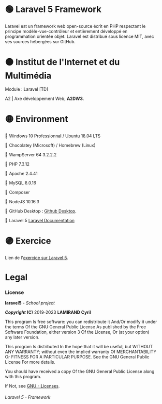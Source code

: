 <h1>🟢 Laravel 5 Framework</h1>
<p>Laravel est un framework web open-source écrit en PHP respectant le principe modèle-vue-contrôleur et entièrement développé en programmation orientée objet. Laravel est distribué sous licence MIT, avec ses sources hébergées sur GitHub.</p>
<h1>🟠 Institut de l'Internet et du Multimédia</h1>
<p>Module : Laravel [TD]</p>
<p>A2 | Axe développement Web, <b>A2DW3</b>.</p>
<h1>🟡 Environment</h1>
<p>🔹 Windows 10 Professionnal / Ubuntu 18.04 LTS</p>
<p>🔸 Chocolatey (Microsoft) / Homebrew (Linux)</p>
<p>🔹 WampServer 64 3.2.2.2</p>
<p>🔸 PHP 7.3.12</p>
<p>🔹 Apache 2.4.41</p>
<p>🔸 MySQL 8.0.16</p>
<p>🔹 Composer</p>
<p>🔸 NodeJS 10.16.3</p>
<p>🔹 GitHub Desktop : <a href="https://desktop.github.com/">Github Desktop</a>.</p>
<p>🔸 Laravel 5 <a href="https://laravel.com/">Laravel Documentation</a></p>

<h1>🟣 Exercice</h1>
<p>Lien de l'<a href="https://docs.google.com/presentation/d/1-4eLLvtsLMdsqpgfXV1n_2BScdg9oUHxIQBZohzSTr0/edit#slide=id.g6eb496a5a0_0_0">exercice sur Laravel 5</a>.</p>

<h1>Legal</h1>
<h3>License</h3>
<p><b>laravel5</b> - <i>School project</i></p>
<p><b><i>Copyright</i> (C)</b> 2019-2023 <b>LAMIRAND Cyril</b></p>
<p>This program Is free software: you can redistribute it And/Or modify it under the terms Of the GNU General Public License As published by the Free Software Foundation, either version 3 Of the License, Or (at your option) any later version.</p>
<p>This program Is distributed In the hope that it will be useful, but WITHOUT ANY WARRANTY; without even the implied warranty Of MERCHANTABILITY Or FITNESS FOR A PARTICULAR PURPOSE. See the GNU General Public License For more details.</p>
<p>You should have received a copy Of the GNU General Public License along with this program.</p> 
<p>If Not, see <a href="http://www.gnu.org/licenses/">GNU - Licenses</a>.</p>
 <h6>Laravel 5 - Framework</h6>
